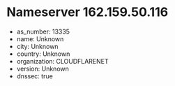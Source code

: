 # Nameserver 162.159.50.116

* as_number: 13335
* name: Unknown
* city: Unknown
* country: Unknown
* organization: CLOUDFLARENET
* version: Unknown
* dnssec: true
